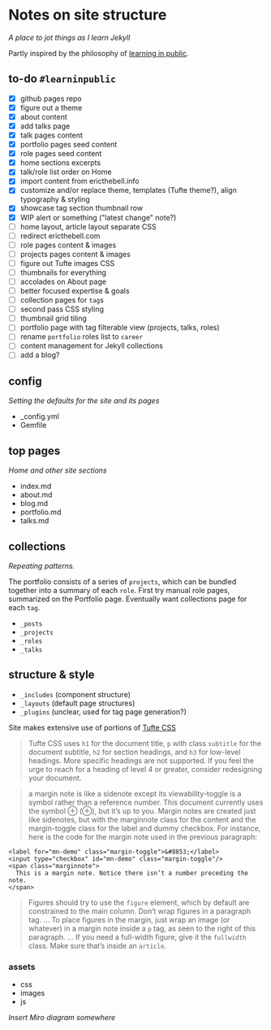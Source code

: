 # Notes on site structure

*A place to jot things as I learn Jekyll*

Partly inspired by the philosophy of [learning in public](https://www.swyx.io/learn-in-public/).

## to-do `#learninpublic`

- [x] github pages repo
- [x] figure out a theme
- [x] about content
- [x] add talks page
- [x] talk pages content
- [x] portfolio pages seed content
- [x] role pages seed content
- [x] home sections excerpts
- [x] talk/role list order on Home
- [x] import content from ericthebell.info
- [x] customize and/or replace theme, templates (Tufte theme?), align typography & styling
- [x] showcase tag section thumbnail row
- [x] WIP alert or something ("latest change" note?)
- [ ] home layout, article layout separate CSS
- [ ] redirect ericthebell.com
- [ ] role pages content & images
- [ ] projects pages content & images
- [ ] figure out Tufte images CSS
- [ ] thumbnails for everything
- [ ] accolades on About page
- [ ] better focused expertise & goals
- [ ] collection pages for `tag`s
- [ ] second pass CSS styling
- [ ] thumbnail grid tiling
- [ ] portfolio page with tag filterable view (projects, talks, roles)
- [ ] rename `portfolio` roles list to `career`
- [ ] content management for Jekyll collections
- [ ] add a blog?

## config

*Setting the defaults for the site and its pages*

- _config.yml
- Gemfile

## top pages

*Home and other site sections*

- index.md
- about.md
- blog.md
- portfolio.md
- talks.md

## collections

*Repeating patterns.* 

The portfolio consists of a series of `projects`, which can be bundled together into a summary of each `role`. First try manual role pages, summarized on the Portfolio page. Eventually want collections page for each `tag`.

- `_posts`
- `_projects`
- `_roles`
- `_talks`

## structure & style

- `_includes` (component structure)
- `_layouts` (default page structures)
- `_plugins` (unclear, used for tag page generation?)

Site makes extensive use of portions of [Tufte CSS](https://edwardtufte.github.io/tufte-css/)

> Tufte CSS uses `h1` for the document title, `p` with class `subtitle` for the document subtitle, `h2` for section headings, and `h3` for low-level headings. More specific headings are not supported. If you feel the urge to reach for a heading of level 4 or greater, consider redesigning your document.

> a margin note is like a sidenote except its viewability-toggle is a symbol rather than a reference number. This document currently uses the symbol ⊕ (&#8853;), but it’s up to you. Margin notes are created just like sidenotes, but with the marginnote class for the content and the margin-toggle class for the label and dummy checkbox. For instance, here is the code for the margin note used in the previous paragraph:

```
<label for="mn-demo" class="margin-toggle">&#8853;</label>
<input type="checkbox" id="mn-demo" class="margin-toggle"/>
<span class="marginnote">
  This is a margin note. Notice there isn’t a number preceding the note.
</span>
```

> Figures should try to use the `figure` element, which by default are constrained to the main column. Don’t wrap figures in a paragraph tag. ...
> To place figures in the margin, just wrap an image (or whatever) in a margin note inside a `p` tag, as seen to the right of this paragraph. ...
> If you need a full-width figure, give it the `fullwidth` class. Make sure that’s inside an `article`.


### assets

- css
- images
- js

*Insert Miro diagram somewhere*